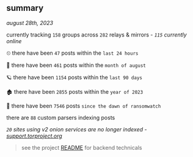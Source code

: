 
## summary
_august 28th, 2023_

currently tracking `158` groups across `282` relays & mirrors - _`115` currently online_

⏲ there have been `47` posts within the `last 24 hours`

🦈 there have been `461` posts within the `month of august`

🪐 there have been `1154` posts within the `last 90 days`

🏚 there have been `2855` posts within the `year of 2023`

🦕 there have been `7546` posts `since the dawn of ransomwatch`

there are `88` custom parsers indexing posts

_`20` sites using v2 onion services are no longer indexed - [support.torproject.org](https://support.torproject.org/onionservices/v2-deprecation/)_

> see the project [README](https://github.com/joshhighet/ransomwatch#ransomwatch--) for backend technicals
